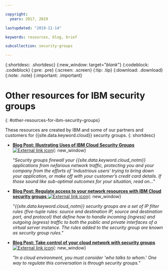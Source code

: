 ```yaml
---

copyright:
  years: 2017, 2019

lastupdated: "2019-11-14"

keywords: resources, blog, brief

subcollection: security-groups

---
```


{:shortdesc: .shortdesc}
{:new_window: target="_blank_"}
{:codeblock: .codeblock}
{:pre: .pre}
{:screen: .screen}
{:tip: .tip}
{:download: .download}
{:note: .note}
{:important: .important}

# Other resources for IBM security groups
{: #other-resources-for-ibm-security-groups}

These resources are created by IBM and some of our partners and customers for {{site.data.keyword.cloud}} security groups.
{: shortdesc}

* [**Blog Post: Illustrating Uses of IBM Cloud Security Groups** ![External link icon](../../icons/launch-glyph.svg "External link icon")](https://www.ibm.com/cloud/blog/illustrating-uses-ibm-cloud-security-groups){: new_window}

    *"Security groups firewall your {{site.data.keyword.cloud_notm}} applications from nefarious network traffic, protecting you and your company from the efforts of 'industrious users' trying to bring down your application, or make off with your customer’s credit card details. If those sound like sub-optimal outcomes for your situation, read on…"*

* [**Blog Post: Regulate access to your network resources with IBM Cloud security groups** ![External link icon](../../icons/launch-glyph.svg "External link icon")](https://www.ibm.com/cloud/blog/network-security-groups){: new_window}

    *"{{site.data.keyword.cloud_notm}} security groups are a set of IP filter rules (five-tuple rules: source and destination IP, source and destination port, and protocol) that define how to handle incoming (ingress) and outgoing (egress) traffic to both the public and private interfaces of a virtual server instance. The rules added to the security group are known as security group rules."*

* [**Blog Post: Take control of your cloud network with security groups** ![External link icon](../../icons/launch-glyph.svg "External link icon")](https://www.ibm.com/cloud/blog/security-groups){: new_window}

    *"In a cloud environment, you must consider 'who talks to whom.' One way to regulate this conversation is through security groups."*
